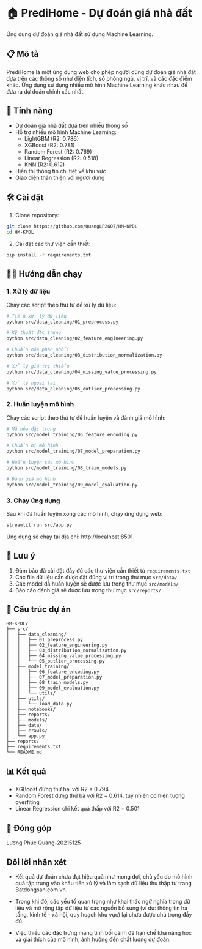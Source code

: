 # 🏠 PrediHome - Dự đoán giá nhà đất

Ứng dụng dự đoán giá nhà đất sử dụng Machine Learning.

## 📋 Mô tả

PrediHome là một ứng dụng web cho phép người dùng dự đoán giá nhà đất dựa trên các thông số như diện tích, số phòng ngủ, vị trí, và các đặc điểm khác. Ứng dụng sử dụng nhiều mô hình Machine Learning khác nhau để đưa ra dự đoán chính xác nhất.

## 🚀 Tính năng

- Dự đoán giá nhà đất dựa trên nhiều thông số
- Hỗ trợ nhiều mô hình Machine Learning:
  - LightGBM (R2: 0.786)
  - XGBoost (R2: 0.781)
  - Random Forest (R2: 0.769)
  - Linear Regression (R2: 0.518)
  - KNN (R2: 0.612)
- Hiển thị thông tin chi tiết về khu vực
- Giao diện thân thiện với người dùng

## 🛠️ Cài đặt

1. Clone repository:

```bash
git clone https://github.com/QuangLP2607/HM-KPDL
cd HM-KPDL
```

2. Cài đặt các thư viện cần thiết:

```bash
pip install -r requirements.txt
```

## 🏃‍♂️ Hướng dẫn chạy

### 1. Xử lý dữ liệu

Chạy các script theo thứ tự để xử lý dữ liệu:

```bash
# Tiền xử lý dữ liệu
python src/data_cleaning/01_preprocess.py

# Kỹ thuật đặc trưng
python src/data_cleaning/02_feature_engineering.py

# Chuẩn hóa phân phối
python src/data_cleaning/03_distribution_normalization.py

# Xử lý giá trị thiếu
python src/data_cleaning/04_missing_value_processing.py

# Xử lý ngoại lai
python src/data_cleaning/05_outlier_processing.py
```

### 2. Huấn luyện mô hình

Chạy các script theo thứ tự để huấn luyện và đánh giá mô hình:

```bash
# Mã hóa đặc trưng
python src/model_training/06_feature_encoding.py

# Chuẩn bị mô hình
python src/model_training/07_model_preparation.py

# Huấn luyện các mô hình
python src/model_training/08_train_models.py

# Đánh giá mô hình
python src/model_training/09_model_evaluation.py
```

### 3. Chạy ứng dụng

Sau khi đã huấn luyện xong các mô hình, chạy ứng dụng web:

```bash
streamlit run src/app.py
```

Ứng dụng sẽ chạy tại địa chỉ: http://localhost:8501

## 📝 Lưu ý

1. Đảm bảo đã cài đặt đầy đủ các thư viện cần thiết từ `requirements.txt`
2. Các file dữ liệu cần được đặt đúng vị trí trong thư mục `src/data/`
3. Các model đã huấn luyện sẽ được lưu trong thư mục `src/models/`
4. Báo cáo đánh giá sẽ được lưu trong thư mục `src/reports/`

## 📁 Cấu trúc dự án

```
HM-KPDL/
├── src/
│   ├── data_cleaning/
│   │   ├── 01_preprocess.py
│   │   ├── 02_feature_engineering.py
│   │   ├── 03_distribution_normalization.py
│   │   ├── 04_missing_value_processing.py
│   │   └── 05_outlier_processing.py
│   ├── model_training/
│   │   ├── 06_feature_encoding.py
│   │   ├── 07_model_preparation.py
│   │   ├── 08_train_models.py
│   │   ├── 09_model_evaluation.py
│   │   └── utils/
│   ├── utils/
│   │   └── load_data.py
│   ├── notebooks/
│   ├── reports/
│   ├── models/
│   ├── data/
│   ├── crawls/
│   └── app.py
├── reports/
├── requirements.txt
└── README.md
```

## 📊 Kết quả

- XGBoost đứng thứ hai với R2 = 0.794
- Random Forest đứng thứ ba với R2 = 0.614, tuy nhiên có hiện tượng overfiting
- Linear Regression chi kết quả thấp với R2 = 0.501

## 👥 Đóng góp
Lương Phúc Quang-20215125

## Đôi lời nhận xét

- Kết quả dự đoán chưa đạt hiệu quả như mong đợi, chủ yếu do mô hình quá tập trung vào khâu tiền xử lý và làm sạch dữ liệu thu thập từ trang Batdongsan.com.vn.

- Trong khi đó, các yếu tố quan trọng như khai thác ngữ nghĩa trong dữ liệu và mở rộng tập dữ liệu từ các nguồn bổ sung (ví dụ: thông tin hạ tầng, kinh tế - xã hội, quy hoạch khu vực) lại chưa được chú trọng đầy đủ.

- Việc thiếu các đặc trưng mang tính bối cảnh đã hạn chế khả năng học và giải thích của mô hình, ảnh hưởng đến chất lượng dự đoán.




